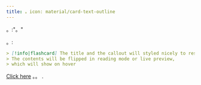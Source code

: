```yaml
---
title: 。icon: material/card-text-outline
---
```


。:"。"

。:

```md
> [!info|flashcard] The title and the callout will styled nicely to resemble a card
> The contents will be flipped in reading mode or live preview,
> which will show on hover
```

[Click here](../Style-Settings/Editor/Callouts/index.md#flashcard-callout) 
。。
.
